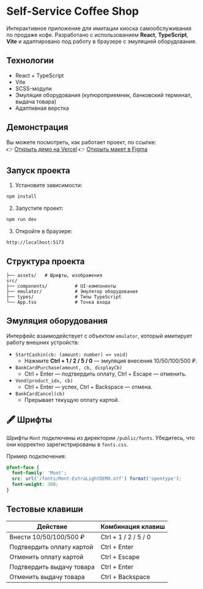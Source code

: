 
# Self-Service Coffee Shop

Интерактивное приложение для имитации киоска самообслуживания по продаже кофе. Разработано с использованием **React**, **TypeScript**, **Vite** и адаптировано под работу в браузере с эмуляцией оборудования.

## Технологии

- React + TypeScript
- Vite
- SCSS-модули
- Эмуляция оборудования (купюроприемник, банковский терминал, выдача товара)
- Адаптивная верстка

## Демонстрация

Вы можете посмотреть, как работает проект, по ссылке:  
👉 [Открыть демо на Vercel](https://self-service-coffee-shop-js1a.vercel.app/)
👉 [Открыть макет в Figma](https://www.figma.com/design/16HWJTBtUov3PkRYNR86M3/Coffee-Shop?node-id=0-1&p=f&t=3i3s6crZ24JQAQ9b-0)

## Запуск проекта

1. Установите зависимости:

```bash
npm install
```

2. Запустите проект:

```bash
npm run dev
```

3. Откройте в браузере:

```
http://localhost:5173
```

## Структура проекта

```
├── assets/   # Шрифты, изображения
src/           
├── components/          # UI-компоненты
├── emulator/            # Эмулятор оборудования
├── types/               # Типы TypeScript
└── App.tsx              # Точка входа
```

## Эмуляция оборудования

Интерфейс взаимодействует с объектом `emulator`, который имитирует работу внешних устройств:

- `StartCashin(cb: (amount: number) => void)`
  - Нажмите **Ctrl + 1 / 2 / 5 / 0** — эмуляция внесения 10/50/100/500 ₽.
- `BankCardPurchase(amount, cb, displayCb)`
  - Ctrl + Enter — подтвердить оплату, Ctrl + Escape — отменить.
- `Vend(product_idx, cb)`
  - Ctrl + Enter — успех, Ctrl + Backspace — отмена.
- `BankCardCancel(cb)`
  - Прерывает текущую оплату картой.

## 🖋 Шрифты

Шрифты `Mont` подключены из директории `/public/fonts`. Убедитесь, что они корректно зарегистрированы в `fonts.css`.

Пример подключения:

```css
@font-face {
  font-family: 'Mont';
  src: url('/fonts/Mont-ExtraLightDEMO.otf') format('opentype');
  font-weight: 300;
}
```

## Тестовые клавиши

| Действие                  | Комбинация клавиш       |
|---------------------------|--------------------------|
| Внести 10/50/100/500 ₽    | Ctrl + 1 / 2 / 5 / 0     |
| Подтвердить оплату картой | Ctrl + Enter             |
| Отменить оплату картой    | Ctrl + Escape            |
| Подтвердить выдачу товара | Ctrl + Enter             |
| Отменить выдачу товара    | Ctrl + Backspace         |



